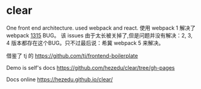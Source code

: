 # clear
One front end architecture. used webpack and react.
使用 webpack 1 解决了 webpack [1315](https://github.com/webpack/webpack/issues/1315) BUG。 
该 issues 由于太长被关掉了,但是问题并没有解决：2, 3, 4 版本都存在这个BUG。只不过最后说：希冀 webpack 5 来解决。

借鉴了 tj 的 https://github.com/tj/frontend-boilerplate

Demo is self's docs https://github.com/hezedu/clear/tree/gh-pages

Docs online https://hezedu.github.io/clear/

